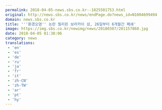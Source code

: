 ```yaml
---
permalink: 2018-04-05-news.sbs.co.kr--1825501753.html
original: http://news.sbs.co.kr/news/endPage.do?news_id=N1004699494
domain: news.sbs.co.kr
title: '''환경오염'' 논란 필리핀 보라카이 섬, 26일부터 6개월간 폐쇄'
image: https://img.sbs.co.kr/newimg/news/20180307/201157860.jpg
date: 2018-04-05 01:38:06
category: news
translations: 
 - 'en'
 - 'es'
 - 'de'
 - 'ru'
 - 'ja'
 - 'fr'
 - 'it'
 - 'zh-CN'
 - 'zh-TW'
 - 'ar'
 - 'pt'
 - 'hy'
---
```


